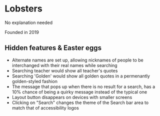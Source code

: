 # Lobsters
No explanation needed

Founded in 2019

## Hidden features & Easter eggs
- Alternate names are set up, allowing nicknames of people to be interchanged with their real names while searching
- Searching teacher would show all teacher's quotes
- Searching 'Golden' would show all golden quotes in a permenantly golden-styled fashion
- The message that pops up when there is no result for a search, has a 10% chance of being a quirky message instead of the typical one
- Layout button disappears on devices with smaller screens
- Clicking on "Search" changes the theme of the Search bar area to match that of accessibility logos